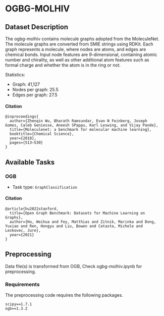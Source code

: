 # OGBG-MOLHIV

## Dataset Description
The ogbg-molhiv contains molecule graphs adopted from the MoleculeNet. The molecule graphs are converted from SMIE strings using RDKit. Each graph represents a molecule, where nodes are atoms, and edges are chemical bonds. Input node features are 9-dimensional, containing atomic number and chirality, as well as other additional atom features such as formal charge and whether the atom is in the ring or not.


Statistics:
- Graph: 41,127
- Nodes per graph: 25.5
- Edges per graph: 27.5

#### Citation

```
@inproceedings{
  author={Zhenqin Wu, Bharath Ramsundar, Evan N Feinberg, Joseph Gomes, Caleb Geniesse, Aneesh SPappu, Karl Leswing, and Vijay Pande}, 
  title={Moleculenet: a benchmark for molecular machine learning},
  booktitle={Chemical Science},
  year={2018},
  pages={513–530}
}
```

## Available Tasks

### OGB

- Task type: `GraphClassification`


#### Citation

```
@article{hu2022stanford,
  title={Open Graph Benchmark: Datasets for Machine Learning on Graphs},
  author={Hu, Weihua and Fey, Matthias and Zitnik, Marinka and Dong, Yuxiao and Ren, Hongyu and Liu, Bowen and Catasta, Michele and Leskovec, Jure},
  year={2021}
}
```

## Preprocessing

Data file(s) is transformed from OGB, Check ogbg-molhiv.ipynb for preprocessing.

### Requirements

The preprocessing code requires the following packages.

```
scipy==1.7.1
ogb==1.3.2
```
